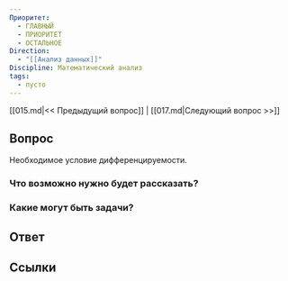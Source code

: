 ```yaml
---
Приоритет:
  - ГЛАВНЫЙ
  - ПРИОРИТЕТ
  - ОСТАЛЬНОЕ
Direction:
  - "[[Анализ данных]]" 
Discipline: Математический анализ 
tags:
  - пусто
---
```

[[015.md|<< Предыдущий вопрос]] | [[017.md|Следующий вопрос >>]]
## Вопрос

Необходимое условие дифференцируемости.

### Что возможно нужно будет рассказать?

### Какие могут быть задачи?

## Ответ

## Ссылки

